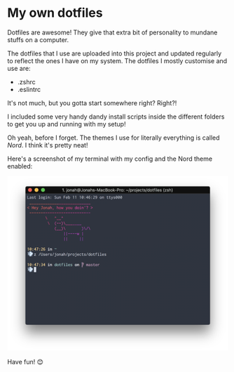 # My own dotfiles

Dotfiles are awesome! They give that extra bit of personality to mundane stuffs on a computer.

The dotfiles that I use are uploaded into this project and updated regularly to reflect the ones I have on my system. The dotfiles I mostly customise and use are:

- .zshrc
- .eslintrc

It's not much, but you gotta start somewhere right? Right?!

I included some very handy dandy install scripts inside the different folders to get you up and running with my setup!

Oh yeah, before I forget. The themes I use for literally everything is called *Nord*. I think it's pretty neat!

Here's a screenshot of my terminal with my config and the Nord theme enabled:

![My terminal window](./iterm.png)

Have fun! 😊